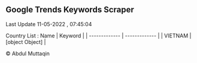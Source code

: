 

## Google Trends Keywords Scraper 
 
Last Update 11-05-2022 , 07:45:04

Country List :
 Name  | Keyword |
| ------------- | ------------- |
| VIETNAM | [object Object] |



© Abdul Muttaqin 
